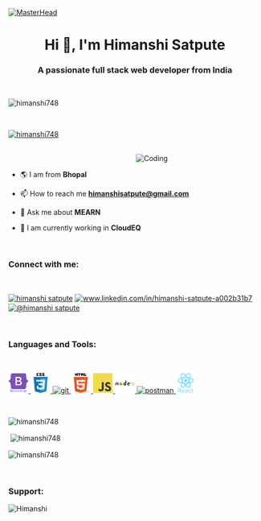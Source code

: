 [![MasterHead](https://animated-gif-creator.com/images/01/top-tools-to-improve-work-productivity-teksun_80.gif)](https://himanshi748.io)
<h1 align="center">Hi 👋, I'm Himanshi Satpute</h1>
<h3 align="center">A passionate full stack web developer from India</h3>
<br>

<p align="left"> <img src="https://komarev.com/ghpvc/?username=himanshi748&label=Profile%20views&color=0e75b6&style=flat" alt="himanshi748" /> </p><br>

<p align="left"> <a href="https://github.com/ryo-ma/github-profile-trophy"><img src="https://github-profile-trophy.vercel.app/?username=himanshi748" alt="himanshi748" /></a> </p>
<br>
<img align="right" alt="Coding" width="250" src="https://cdn.dribbble.com/users/4055494/screenshots/15215756/media/d2b66c4ca0192aa26d103448b3d1518b.gif"><br>


- 🌎 I am from **Bhopal**

- 📫 How to reach me **himanshisatpute@gmail.com**

- 💬 Ask me about **MEARN**

- 🚀 I am currently working in **CloudEQ**

<br>

<h3 align="left">Connect with me:</h3><br>
<p align="left">
<a href="https://codepen.io/Himanshisatpute" target="blank"><img align="center" src="https://raw.githubusercontent.com/rahuldkjain/github-profile-readme-generator/master/src/images/icons/Social/codepen.svg" alt="himanshi satpute" height="30" width="40" /></a>
<a href="https://www.linkedin.com/in/himanshi-satpute-a002b31b7/" target="blank"><img align="center" src="https://raw.githubusercontent.com/rahuldkjain/github-profile-readme-generator/master/src/images/icons/Social/linked-in-alt.svg" alt="www.linkedin.com/in/himanshi-satpute-a002b31b7" height="30" width="40" /></a>
<a href="https://www.hackerearth.com/@himanshisatpute" target="blank"><img align="center" src="https://raw.githubusercontent.com/rahuldkjain/github-profile-readme-generator/master/src/images/icons/Social/hackerearth.svg" alt="@himanshi satpute" height="30" width="40" /></a>
</p>

<br>

<h3 align="left">Languages and Tools:</h3><br>
<p align="left"> <a href="https://getbootstrap.com" target="_blank" rel="noreferrer"> <img src="https://raw.githubusercontent.com/devicons/devicon/master/icons/bootstrap/bootstrap-plain-wordmark.svg" alt="bootstrap" width="40" height="40"/> </a> <a href="https://www.w3schools.com/css/" target="_blank" rel="noreferrer"> <img src="https://raw.githubusercontent.com/devicons/devicon/master/icons/css3/css3-original-wordmark.svg" alt="css3" width="40" height="40"/> </a> <a href="https://git-scm.com/" target="_blank" rel="noreferrer"> <img src="https://www.vectorlogo.zone/logos/git-scm/git-scm-icon.svg" alt="git" width="40" height="40"/> </a> <a href="https://www.w3.org/html/" target="_blank" rel="noreferrer"> <img src="https://raw.githubusercontent.com/devicons/devicon/master/icons/html5/html5-original-wordmark.svg" alt="html5" width="40" height="40"/> </a> <a href="https://developer.mozilla.org/en-US/docs/Web/JavaScript" target="_blank" rel="noreferrer"> <img src="https://raw.githubusercontent.com/devicons/devicon/master/icons/javascript/javascript-original.svg" alt="javascript" width="40" height="40"/> </a> <a href="https://nodejs.org" target="_blank" rel="noreferrer"> <img src="https://raw.githubusercontent.com/devicons/devicon/master/icons/nodejs/nodejs-original-wordmark.svg" alt="nodejs" width="40" height="40"/> </a> <a href="https://postman.com" target="_blank" rel="noreferrer"> <img src="https://www.vectorlogo.zone/logos/getpostman/getpostman-icon.svg" alt="postman" width="40" height="40"/> </a> <a href="https://reactjs.org/" target="_blank" rel="noreferrer"> <img src="https://raw.githubusercontent.com/devicons/devicon/master/icons/react/react-original-wordmark.svg" alt="react" width="40" height="40"/> </a> </p>
<br>

<p><img align="left" src="https://github-readme-stats.vercel.app/api/top-langs?username=himanshi748&show_icons=true&locale=en&layout=compact" alt="himanshi748" /></p>
<br>
<p>&nbsp;<img align="center" src="https://github-readme-stats.vercel.app/api?username=himanshi748&show_icons=true&locale=en" alt="himanshi748" /></p>

<p><img align="center" src="https://github-readme-streak-stats.herokuapp.com/?user=himanshi748&" alt="himanshi748" /></p>
<br>

<h3 align="left">Support:</h3>
<p><a href="https://www.buymeacoffee.com/Himanshi"> <img align="left" src="https://cdn.buymeacoffee.com/buttons/v2/default-yellow.png" height="50" width="210" alt="Himanshi" /></a></p><br><br>

